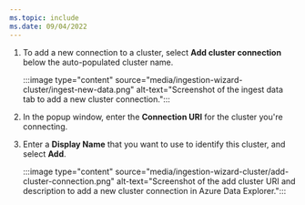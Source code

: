 ```yaml
---
ms.topic: include
ms.date: 09/04/2022
---
```


1. To add a new connection to a cluster, select **Add cluster connection** below the auto-populated cluster name.

    :::image type="content" source="media/ingestion-wizard-cluster/ingest-new-data.png" alt-text="Screenshot of the ingest data tab to add a new cluster connection.":::

1. In the popup window, enter the **Connection URI** for the cluster you're connecting.
1. Enter a **Display Name** that you want to use to identify this cluster, and select **Add**.

    :::image type="content" source="media/ingestion-wizard-cluster/add-cluster-connection.png" alt-text="Screenshot of  the add cluster URI and description  to add a new cluster connection in Azure Data Explorer.":::
